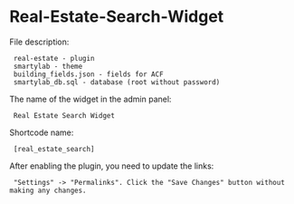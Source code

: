 #  Real-Estate-Search-Widget

File description:

     real-estate - plugin
     smartylab - theme
     building_fields.json - fields for ACF
     smartylab_db.sql - database (root without password)

The name of the widget in the admin panel:

     Real Estate Search Widget

Shortcode name:

     [real_estate_search]

After enabling the plugin, you need to update the links:

     "Settings" -> "Permalinks". Click the "Save Changes" button without making any changes.
